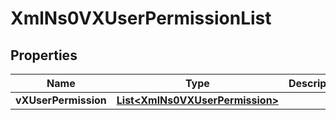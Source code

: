 
# XmlNs0VXUserPermissionList

## Properties
Name | Type | Description | Notes
------------ | ------------- | ------------- | -------------
**vXUserPermission** | [**List&lt;XmlNs0VXUserPermission&gt;**](XmlNs0VXUserPermission.md) |  |  [optional]



